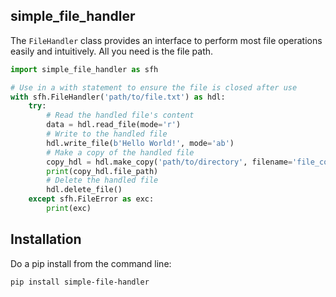 ## simple_file_handler

The `FileHandler` class provides an interface to perform most file operations easily and intuitively. All you need is the file path.

```python
import simple_file_handler as sfh

# Use in a with statement to ensure the file is closed after use
with sfh.FileHandler('path/to/file.txt') as hdl:
    try:
        # Read the handled file's content
        data = hdl.read_file(mode='r')
        # Write to the handled file
        hdl.write_file(b'Hello World!', mode='ab')
        # Make a copy of the handled file
        copy_hdl = hdl.make_copy('path/to/directory', filename='file_copy')
        print(copy_hdl.file_path)
        # Delete the handled file
        hdl.delete_file()
    except sfh.FileError as exc:
        print(exc)
```

## Installation

Do a pip install from the command line:

```bash
pip install simple-file-handler
```
